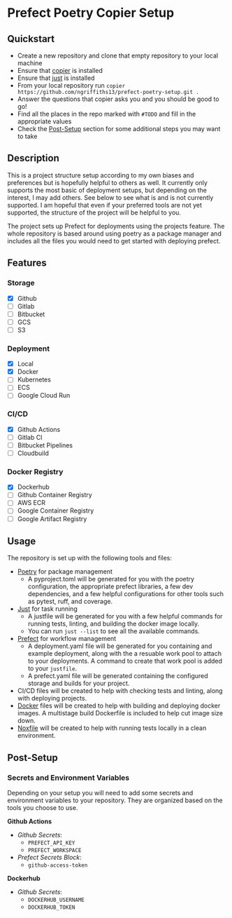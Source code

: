 # Prefect Poetry Copier Setup

## Quickstart
- Create a new repository and clone that empty repository to your local machine
- Ensure that [copier](https://copier.readthedocs.io/en/stable/) is installed
- Ensure that [just](https://just.systems/man/en/) is installed
- From your local repository run `copier https://github.com/ngriffiths13/prefect-poetry-setup.git .`
- Answer the questions that copier asks you and you should be good to go!
- Find all the places in the repo marked with `#TODO` and fill in the appropriate values
- Check the [Post-Setup](#post-setup) section for some additional steps you may want to take

## Description
This is a project structure setup according to my own biases and preferences but is hopefully helpful
to others as well. It currently only supports the most basic of deployment setups, but depending on the
interest, I may add others. See below to see what is and is not currently supported. I am hopeful that even
if your preferred tools are not yet supported, the structure of the project will be helpful to you.

The project sets up Prefect for deployments using the projects feature. The whole repository is based around
using poetry as a package manager and includes all the files you would need to get started with
deploying prefect.

## Features
### Storage
- [x] Github
- [ ] Gitlab
- [ ] Bitbucket
- [ ] GCS
- [ ] S3

### Deployment
- [x] Local
- [x] Docker
- [ ] Kubernetes
- [ ] ECS
- [ ] Google Cloud Run

### CI/CD
- [x] Github Actions
- [ ] Gitlab CI
- [ ] Bitbucket Pipelines
- [ ] Cloudbuild

### Docker Registry
- [x] Dockerhub
- [ ] Github Container Registry
- [ ] AWS ECR
- [ ] Google Container Registry
- [ ] Google Artifact Registry

## Usage
The repository is set up with the following tools and files:
- [Poetry](https://python-poetry.org/) for package management
  - A pyproject.toml will be generated for you with the poetry configuration, the appropriate prefect libraries, a few dev dependencies, and a few helpful configurations for other tools such as pytest, ruff, and coverage.
- [Just](https://just.systems/man/en/) for task running
  - A justfile will be generated for you with a few helpful commands for running tests, linting, and building the docker image locally.
  - You can run `just --list` to see all the available commands.
- [Prefect](https://www.prefect.io/) for workflow management
  - A deployment.yaml file will be generated for you containing and example deployment, along with the a resuable work pool to attach to your deployments. A command to create that work pool is added to your `justfile`.
  - A prefect.yaml file will be generated containing the configured storage and builds for your project.
- CI/CD files will be created to help with checking tests and linting, along with deploying projects.
- [Docker](https://docs.docker.com/get-started/) files will be created to help with building and deploying docker images. A multistage build Dockerfile is included to help cut image size down.
- [Noxfile](https://nox.thea.codes/en/stable/) will be created to help with running tests locally in a clean environment.

## Post-Setup <a name="post-setup"></a>
### Secrets and Environment Variables
Depending on your setup you will need to add some secrets and environment variables to your repository.
They are organized based on the tools you choose to use.

**Github Actions**
- *Github Secrets*:
  - `PREFECT_API_KEY`
  - `PREFECT_WORKSPACE`
- *Prefect Secrets Block*:
  - `github-access-token`

**Dockerhub**
- *Github Secrets*:
  - `DOCKERHUB_USERNAME`
  - `DOCKERHUB_TOKEN`